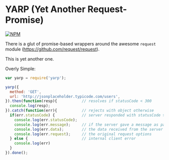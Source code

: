 YARP (Yet Another Request-Promise)
==================================

[![NPM](https://nodei.co/npm/yarp.png)](https://nodei.co/npm/yarp/)

There is a glut of promise-based wrappers around the awesome `request` module (https://github.com/request/request).

This is yet another one.

Overly Simple:

```javascript
var yarp = require('yarp');

yarp({
  method: 'GET',
  url: 'http://jsonplaceholder.typicode.com/users',
}).then(function(resp){           // resolves if statusCode < 300
  console.log(resp);
}).catch(function(err){           // rejects with object otherwise
  if(err.statusCode) {            // server responded with statusCode >= 300
    console.log(err.statusCode);
    console.log(err.message);     // if the server gave a message as part of its response
    console.log(err.data);        // the data received from the server (if present)
    console.log(err.request);     // the original request options
  } else {                        // internal client error
    console.log(err)
  }
}).done();
```
